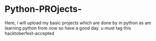 # Python-PROjects-
Here, i will upload my basic projects which are done by in python as am learning python from now so have a good day.
u must tag this hacktoberfest-accepted
